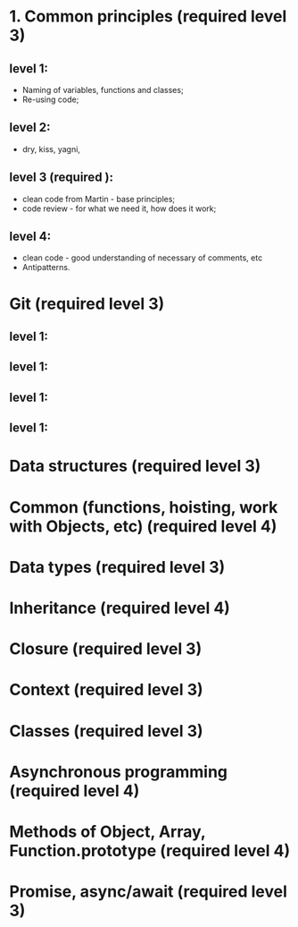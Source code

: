 # 1. Common principles (required level 3)  
## level 1:   
- Naming of variables, functions and classes;  
- Re-using code;
## level 2:  
- dry, kiss, yagni, 
## level 3 (required ):
- clean code from Martin - base principles;
- code review - for what we need it, how does it work;
## level 4:  
- clean code - good understanding of necessary of comments, etc
- Antipatterns.  
# Git (required level 3)
## level 1:  
## level 1:  
## level 1:  
## level 1:  
# Data structures (required level 3)
# Common (functions, hoisting, work with Objects, etc) (required level 4)
# Data types (required level 3)
# Inheritance (required level 4)
# Closure (required level 3)
# Context (required level 3)
# Classes (required level 3)
# Asynchronous programming (required level 4)
# Methods of Object, Array, Function.prototype (required level 4)
# Promise, async/await (required level 3)